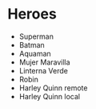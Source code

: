 # Heroes

* Superman
* Batman
* Aquaman
* Mujer Maravilla
* Linterna Verde
* Robin
* Harley Quinn remote
* Harley Quinn local
